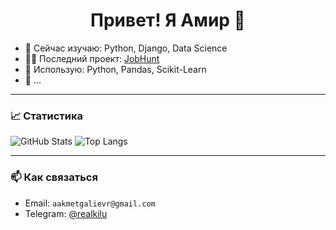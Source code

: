 <h1 align="center">Привет! Я Амир 👋</h1>

- 🌱 Сейчас изучаю: Python, Django, Data Science
- 👨‍💻 Последний проект: [JobHunt](https://github.com/sorrymorning/JobHunt)
- 🧰 Использую: Python, Pandas, Scikit-Learn
- 🔭 ...

---

### 📈 Статистика

![GitHub Stats](https://github-readme-stats.vercel.app/api?username=sorrymorning&show_icons=true&theme=radical)
![Top Langs](https://github-readme-stats.vercel.app/api/top-langs/?username=sorrymorning&layout=compact&theme=radical)

---

### 📫 Как связаться
- Email: `aakmetgalievr@gmail.com`
- Telegram: [@realkilu](https://t.me/realkilu)
